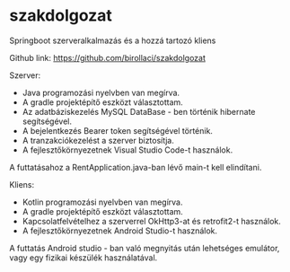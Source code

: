# szakdolgozat
Springboot szerveralkalmazás és a hozzá tartozó kliens

Github link: https://github.com/birollaci/szakdolgozat

Szerver:
- Java programozási nyelvben van megírva.
- A gradle projektépítő eszközt választottam.
- Az adatbáziskezelés MySQL DataBase - ben történik hibernate segítségével.
- A bejelentkezés Bearer token segítségével történik.
- A tranzakciókezelést a szerver biztosítja.
- A fejlesztőkörnyezetnek Visual Studio Code-t használok.

A futtatásahoz a RentApplication.java-ban lévő main-t kell elindítani.

Kliens:
- Kotlin programozási nyelvben van megírva.
- A gradle projektépítő eszközt választottam.
- Kapcsolatfelvételhez a szerverrel OkHttp3-at és retrofit2-t használok.
- A fejlesztőkörnyezetnek Android Studio-t használok.

A futtatás Android studio - ban való megnyitás után lehetséges emulátor, vagy egy fizikai készülék használatával. 
